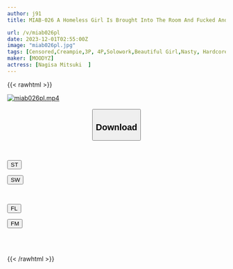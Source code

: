 ```yaml
---
author: j91
title: MIAB-026 A Homeless Girl Is Brought Into The Room And Fucked And Creampied, 50 And A Half Crying Orgasms Until Morning Mitsuki Nagisa

url: /v/miab026pl
date: 2023-12-01T02:55:00Z
image: "miab026pl.jpg"
tags: [Censored,Creampie,3P, 4P,Solowork,Beautiful Girl,Nasty, Hardcore,Deep Throating	 ]
maker: [MOODYZ]
actress: [Nagisa Mitsuki  ]
---
```



{{< rawhtml >}}

<div class="video" data-videoid="rxlA0kdOg8ieW3">
    <a href="javascript:;">
        <img src="/v/miab026pl/miab026pl.jpg" width="WIDTH" height="HEIGHT" alt="miab026pl.mp4" loading="lazy">
    </a>
</div>

<script type="text/javascript" src="https://j91.asia/asset/on-demand-st.js"></script>

<br>
  <link rel="stylesheet" href="https://j91.asia/asset/bs5.css">
  
  <center>
  <button class="btn btn-primary" type="button" data-bs-toggle="collapse" data-bs-target=".multi-collapse" aria-expanded="false" aria-controls="multiCollapseExample1 multiCollapseExample2"><h2>Download</h2></button></center>
</p>
<div class="row">
  <div class="col">
    <div class="collapse multi-collapse" id="multiCollapseExample1">
      <div class="card card-body">
	      	      <br>
<div class="buttons">  
<p><a href="https://streamtape.to/v/rxlA0kdOg8ieW3" target="_blank"><button class="btn-hover color-3"><i class="fa fa-download"></i> ST</button></a></p>
<p><a href="https://flaswish.com/0gmduun2gyo3" target="_blank"><button class="btn-hover color-2"><i class="fa fa-download"></i> SW</button></a></p></div>
    </div>
  </div>
</div>
  <div class="col">
    <div class="collapse multi-collapse" id="multiCollapseExample2">
      <div class="card card-body">
	      <br>
<div class="buttons">
<p><a href="javascript:;" target="_blank"><button class="btn-hover color-9"><i class="fa fa-download"></i> FL</button></a></p>
<p><a href="javascript:;" target="_blank"><button class="btn-hover color-8"><i class="fa fa-download"></i> FM</button></a></p></div>
<br><br>
      </div>
    </div>
  </div>
</div>

{{< /rawhtml >}}